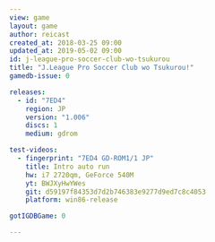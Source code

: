 ```yaml
---
view: game
layout: game
author: reicast
created_at: 2018-03-25 09:00
updated_at: 2019-05-02 09:00
id: j-league-pro-soccer-club-wo-tsukurou
title: "J.League Pro Soccer Club wo Tsukurou!"
gamedb-issue: 0

releases:
  - id: "7ED4"
    region: JP
    version: "1.006"
    discs: 1
    medium: gdrom

test-videos:
  - fingerprint: "7ED4 GD-ROM1/1 JP"
    title: Intro auto run
    hw: i7 2720qm, GeForce 540M
    yt: BWJXyHwYWes
    git: d59197f84353d7d2b746383e9277d9ed7c8c4053
    platform: win86-release

gotIGDBGame: 0

---
```

